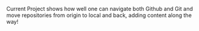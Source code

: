 Current Project shows how well one can navigate both Github and Git and move repositories from origin to local and back, adding content along the way!